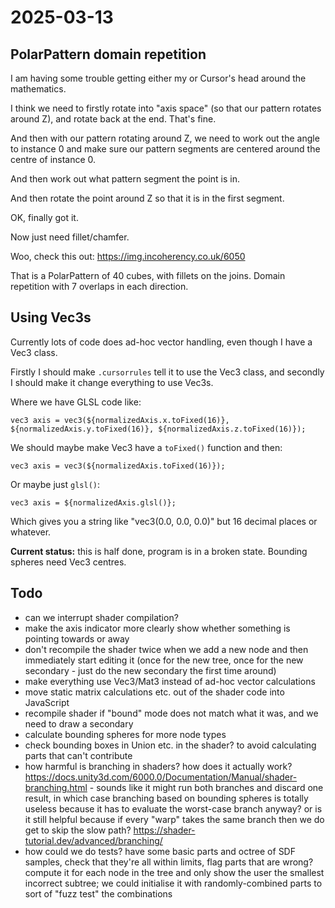 # 2025-03-13

## PolarPattern domain repetition

I am having some trouble getting either my or Cursor's head around the mathematics.

I think we need to firstly rotate into "axis space" (so that our pattern rotates around Z), and rotate back at the end. That's fine.

And then with our pattern rotating around Z, we need to work out the angle to instance 0 and make sure our pattern segments are centered around the
centre of instance 0.

And then work out what pattern segment the point is in.

And then rotate the point around Z so that it is in the first segment.

OK, finally got it.

Now just need fillet/chamfer.

Woo, check this out: https://img.incoherency.co.uk/6050

That is a PolarPattern of 40 cubes, with fillets on the joins. Domain repetition with 7 overlaps in each direction.

## Using Vec3s

Currently lots of code does ad-hoc vector handling, even though I have a Vec3 class.

Firstly I should make `.cursorrules` tell it to use the Vec3 class, and secondly I should make it change everything to use Vec3s.

Where we have GLSL code like:

    vec3 axis = vec3(${normalizedAxis.x.toFixed(16)}, ${normalizedAxis.y.toFixed(16)}, ${normalizedAxis.z.toFixed(16)});

We should maybe make Vec3 have a `toFixed()` function and then:

    vec3 axis = vec3(${normalizedAxis.toFixed(16)});

Or maybe just `glsl()`:

    vec3 axis = ${normalizedAxis.glsl()};

Which gives you a string like "vec3(0.0, 0.0, 0.0)" but 16 decimal places or whatever.

**Current status:** this is half done, program is in a broken state. Bounding spheres need Vec3 centres.

## Todo

 * can we interrupt shader compilation?
 * make the axis indicator more clearly show whether something is pointing towards or away
 * don't recompile the shader twice when we add a new node and then immediately start editing it (once for the new tree, once for the new secondary - just do the new secondary the first time around)
 * make everything use Vec3/Mat3 instead of ad-hoc vector calculations
 * move static matrix calculations etc. out of the shader code into JavaScript
 * recompile shader if "bound" mode does not match what it was, and we need to draw a secondary
 * calculate bounding spheres for more node types
 * check bounding boxes in Union etc. in the shader? to avoid calculating parts that can't contribute
 * how harmful is branching in shaders? how does it actually work? https://docs.unity3d.com/6000.0/Documentation/Manual/shader-branching.html - sounds like it might run both branches and discard one result, in which case branching based on bounding spheres is totally useless because it has to evaluate the worst-case branch anyway? or is it still helpful because if every "warp" takes the same branch then we do get to skip the slow path? https://shader-tutorial.dev/advanced/branching/
 * how could we do tests? have some basic parts and octree of SDF samples, check that they're all within limits, flag parts that are wrong? compute it for each node in the tree and only show the user the smallest incorrect subtree; we could initialise it with randomly-combined parts to sort of "fuzz test" the combinations
